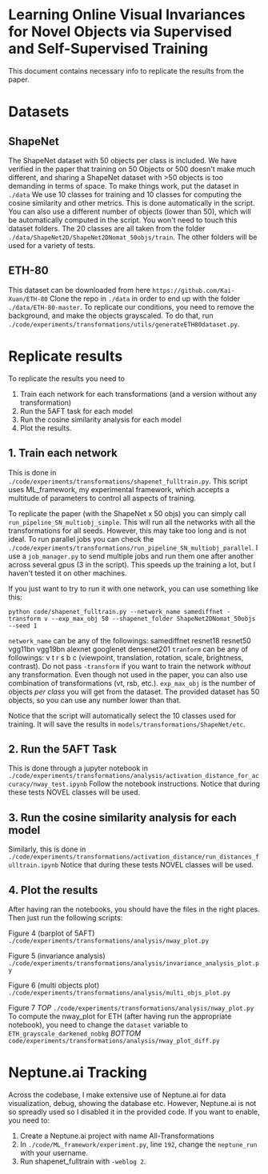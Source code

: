 # Learning Online Visual Invariances for Novel Objects via Supervised and Self-Supervised Training
This document contains necessary info to replicate the results from the paper.

# Datasets
## ShapeNet
The ShapeNet dataset with 50 objects per class is included. We have verified in the paper that training on 50 Objects or 500 doesn't make much different, and sharing a ShapeNet dataset with >50 objects is too demanding in terms of space.
To make things work, put the dataset in `./data`
We use 10 classes for training and 10 classes for computing the cosine similarity and other metrics. This is done automatically in the script. You can also use a different number of objects (lower than 50), which will be automatically computed in the script. You won't need to touch this dataset folders. 
The 20 classes are all taken from the folder `./data/ShapeNet2D/ShapeNet2DNomat_50objs/train`. The other folders will be used for a variety of tests.


## ETH-80
This dataset can be downloaded from here `https://github.com/Kai-Xuan/ETH-80`
Clone the repo in `./data` in order to end up with the folder `./data/ETH-80-master`. 
To replicate our conditions, you need to remove the background, and make the objects grayscaled.
To do that, run `./code/experiments/transformations/utils/generateETH80dataset.py`.


# Replicate results
To replicate the results you need to 
1. Train each network for each transformations (and a version without any transformation)
2. Run the 5AFT task for each model
3. Run the cosine similarity analysis for each model
4. Plot the results.


## 1. Train each network
This is done in `./code/experiments/transformations/shapenet_fulltrain.py`.
This script uses ML_framework, my experimental framework, which accepts a multitude of parameters to control all aspects of training.


To replicate the paper (with the ShapeNet x 50 objs) you can simply call `run_pipeline_SN_multiobj_simple`. This will run all the networks with all the transformations for all seeds. However, this may take too long and is not ideal. 
To run parallel jobs you can check the `./code/experiments/transformations/run_pipeline_SN_multiobj_parallel`. I use a `job_manager.py` to send multiple jobs and run them one after another across several gpus (3 in the script). This speeds up the training a lot, but I haven't tested it on other machines.

If you just want to try to run it with one network, you can use something like this:

`python code/shapenet_fulltrain.py --network_name samediffnet -transform v --exp_max_obj 50 --shapenet_folder ShapeNet2DNomat_50objs --seed 1`

`network_name` can be any of the followings: samediffnet resnet18 resnet50 vgg11bn vgg19bn alexnet googlenet densenet201
`tranform` can be any of followings: v t r s b c (viewpoint, translation, rotation, scale, brightness, contrast). 
Do not pass `-transform` if you want to train the network _without_ any transformation.
Even though not used in the paper, you can also use combination of transformations (vt, rsb, etc.).
`exp_max_obj` is the number of objects _per class_ you will get from the dataset. The provided dataset has 50 objects, so you can use any number lower than that. 

Notice that the script will automatically select the 10 classes used for training. 
It will save the results in `models/transformations/ShapeNet/etc`.


## 2. Run the 5AFT Task
This is done through a jupyter notebook in `./code/experiments/transformations/analysis/activation_distance_for_accuracy/nway_test.ipynb`
Follow the notebook instructions.
Notice that during these tests NOVEL classes will be used. 


## 3. Run the cosine similarity analysis for each model
Similarly, this is done in `./code/experiments/transformations/activation_distance/run_distances_fulltrain.ipynb`
Notice that during these tests NOVEL classes will be used. 


## 4. Plot the results
After having ran the notebooks, you should have the files in the right places. Then just run the following scripts:

Figure 4 (barplot of 5AFT)
`./code/experiments/transformations/analysis/nway_plot.py`

Figure 5 (invariance analysis)
`./code/experiments/transformations/analysis/invariance_analysis_plot.py`

Figure 6 (multi objects plot)
`./code/experiments/transformations/analysis/multi_objs_plot.py`

Figure 7
_TOP_
`./code/experiments/transformations/analysis/nway_plot.py`
To compute the nway_plot for ETH (after having run the appropriate notebook), you need to change the `dataset` variable to `ETH_grayscale_darkened_nobkg` 
_BOTTOM_
`code/experiments/transformations/analysis/nway_plot_diff.py`


# Neptune.ai Tracking
Across the codebase, I make extensive use of Neptune.ai for data visualization, debug, showing the database etc. 
However, Neptune.ai is not so spreadly used so I disabled it in the provided code. 
If you want to enable, you need to: 
1. Create a Neptune.ai project with name All-Transformations
2. In `./code/ML_framework/experiment.py`, line `192`, change the `neptune_run` with your username.
3. Run shapenet_fulltrain with `-weblog 2`.
